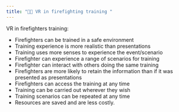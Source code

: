 ```yaml
---
title: "👨‍🚒 VR in firefighting training "
--- 
```

VR in firefighters training:

- Firefighters can be trained in a safe environment
- Training experience is more realistic than presentations
- Training uses more senses to experience the event/scenario
- Firefighter can experience a range of scenarios for training
- Firefighter can interact with others doing the same training
- Firefighters are more likely to retain the information than if it was presented as presentations
- Firefighters can access the training at any time
- Training can be carried out wherever they wish
- Training scenarios can be repeated at any time
- Resources are saved and are less costly.